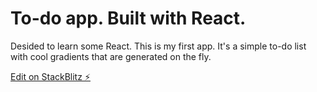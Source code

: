 # To-do app. Built with React.

Desided to learn some React. This is my first app. It's a simple to-do list with cool gradients that are generated on the fly.

[Edit on StackBlitz ⚡️](https://stackblitz.com/edit/react-ts-ryrkct)
